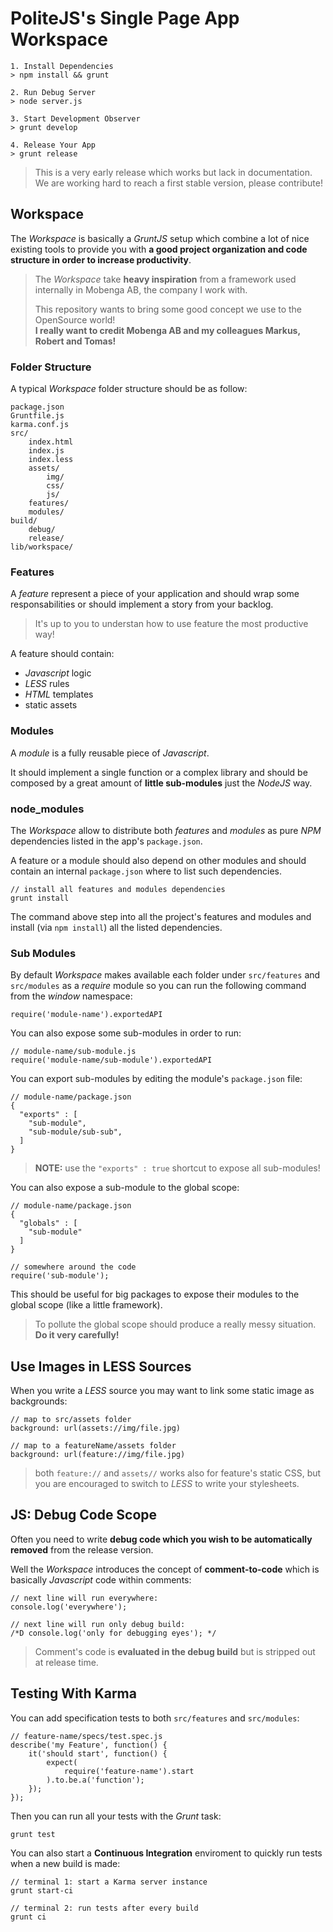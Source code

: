 PoliteJS's Single Page App Workspace
====================================

    1. Install Dependencies
    > npm install && grunt
    
    2. Run Debug Server
    > node server.js
    
    3. Start Development Observer
    > grunt develop
    
    4. Release Your App
    > grunt release
    
> This is a very early release which works but lack in documentation.  
> We are working hard to reach a first stable version, please contribute!


## Workspace

The _Workspace_ is basically a _GruntJS_ setup which combine a lot of nice existing tools to provide you with **a good project organization and code structure in order to increase productivity**.

> The _Workspace_ take **heavy inspiration** from a framework used internally in
> Mobenga AB, the company I work with. 
>
> This repository wants to bring some good concept we use to the OpenSource world!  
> **I really want to credit Mobenga AB and my colleagues Markus, Robert and Tomas!**

### Folder Structure

A typical _Workspace_ folder structure should be as follow:

    package.json
    Gruntfile.js
    karma.conf.js
    src/
        index.html
        index.js
        index.less
        assets/
            img/
            css/
            js/
        features/
        modules/
    build/
        debug/
        release/
    lib/workspace/

### Features

A _feature_ represent a piece of your application and should wrap some responsabilities or should implement a story from your backlog. 

> It's up to you to understan how to use feature the most productive way!

A feature should contain:

- _Javascript_ logic
- _LESS_ rules
- _HTML_ templates
- static assets


### Modules

A _module_ is a fully reusable piece of _Javascript_. 

It should implement a single function or a complex library and should be composed by a great amount of **little sub-modules** just the _NodeJS_ way.

### node_modules

The _Workspace_ allow to distribute both _features_ and _modules_ as pure _NPM_ dependencies listed in the app's `package.json`.

A feature or a module should also depend on other modules and should contain an internal `package.json` where to list such dependencies.

    // install all features and modules dependencies
    grunt install
    
The command above step into all the project's features and modules and install (via `npm install`) all the listed dependencies.

### Sub Modules

By default _Workspace_ makes available each folder under `src/features` and `src/modules` as a 
_require_ module so you can run the following command from the _window_ namespace:

    require('module-name').exportedAPI
    
You can also expose some sub-modules in order to run:

    // module-name/sub-module.js
    require('module-name/sub-module').exportedAPI
    
You can export sub-modules by editing the module's `package.json` file:

    // module-name/package.json
    {
      "exports" : [
        "sub-module",
        "sub-module/sub-sub",
      ]
    }
    
> **NOTE:** use the `"exports" : true` shortcut to expose all sub-modules!

You can also expose a sub-module to the global scope:

    // module-name/package.json
    {
      "globals" : [
        "sub-module"
      ]
    }
    
    // somewhere around the code
    require('sub-module');
    
This should be useful for big packages to expose their modules to the global scope (like a little framework).

> To pollute the global scope should produce a really messy situation.  
> **Do it very carefully!**

## Use Images in LESS Sources

When you write a _LESS_ source you may want to link some static image as backgrounds:

    // map to src/assets folder
    background: url(assets://img/file.jpg)
    
    // map to a featureName/assets folder
    background: url(feature://img/file.jpg)
    
> both `feature://` and `assets//` works also for feature's static CSS, but you are 
> encouraged to switch to _LESS_ to write your stylesheets.

## JS: Debug Code Scope

Often you need to write **debug code which you wish to be automatically removed** from the release version. 

Well the _Workspace_ introduces the concept of **comment-to-code** which is basically _Javascript_ code within comments:

    // next line will run everywhere:
    console.log('everywhere');
    
    // next line will run only debug build:
    /*D console.log('only for debugging eyes'); */

> Comment's code is **evaluated in the debug build** but is stripped out at release time.

## Testing With Karma

You can add specification tests to both `src/features` and `src/modules`:

    // feature-name/specs/test.spec.js
    describe('my Feature', function() {
        it('should start', function() {
            expect(
                require('feature-name').start
            ).to.be.a('function');
        });
    });

Then you can run all your tests with the _Grunt_ task:

    grunt test
    
You can also start a **Continuous Integration** enviroment to quickly run tests when a new
build is made:

    // terminal 1: start a Karma server instance
    grunt start-ci
    
    // terminal 2: run tests after every build
    grunt ci
    